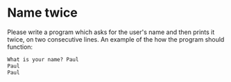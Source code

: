 
# Name twice

Please write a program which asks for the user's name and then prints it twice, on two consecutive lines.
An example of the how the program should function:

```markdown
What is your name? Paul
Paul
Paul
```
